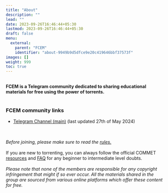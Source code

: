 ```yaml
---
title: "About"
description: ""
lead: ""
date: 2023-09-26T16:46:44+05:30
lastmod: 2023-09-26T16:46:44+05:30
draft: false
menu:
  external:
    parent: "FCEM"
    identifier: "about-9949b9d5dfce9e20c419646bbf37573f"
images: []
weight: 999
toc: true
---	
```

<br>
<b>FCEM is a Telegram community dedicated to sharing educational materials for free using the power of torrents.</b>
<br><br>
<h3>FCEM community links</h3>
<ul>
<li><a href="https://t.me/+lMmAfEZOb5hiYTU1">Telegram Channel (main)</a> (last updated 27th of May 2024)
</ul><br><br>
<i>Before joining, please make sure to read the <a href="https://commetwiki.github.io/external/groups/fcem/rules/">rules.</a></i><br><br>If you are new to torrenting, you can always follow the official COMMET <a href="https://commetwiki.github.io/docs/resources/get-start-torrent/">resources</a> and <a href="https://commetwiki.github.io/docs/help/faq/">FAQ</a> for any beginner to intermediate level doubts.
<br><br>
<i>Please note that none of the members are responsible for any copyright infringement that might if so ever occur. All the materials shared in the group are sourced from various online platforms which offer these content for free.</i>
